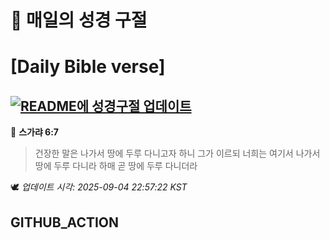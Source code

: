 # 🙏 매일의 성경 구절
# [Daily Bible verse]
## [![README에 성경구절 업데이트](https://github.com/DONGSUKA/first_test/actions/workflows/update-readme-bible.yml/badge.svg)](https://github.com/DONGSUKA/first_test/actions/workflows/update-readme-bible.yml)
<!-- START_BIBLE_VERSE -->
📖 **스가랴 6:7**
> 건장한 말은 나가서 땅에 두루 다니고자 하니 그가 이르되 너희는 여기서 나가서 땅에 두루 다니라 하매 곧 땅에 두루 다니더라

🕊️ _업데이트 시각: 2025-09-04 22:57:22 KST_
  <!-- END_BIBLE_VERSE -->
## GITHUB_ACTION
